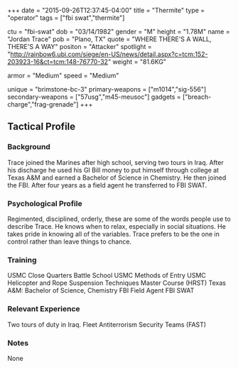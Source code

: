 +++
date = "2015-09-26T12:37:45-04:00"
title = "Thermite"
type = "operator"
tags = ["fbi swat","thermite"]

ctu = "fbi-swat"
dob = "03/14/1982"
gender = "M"
height = "1.78M"
name = "Jordan Trace"
pob = "Plano, TX"
quote = "WHERE THERE'S A WALL, THERE'S A WAY"
positon = "Attacker"
spotlight = "http://rainbow6.ubi.com/siege/en-US/news/detail.aspx?c=tcm:152-203923-16&ct=tcm:148-76770-32"
weight = "81.6KG"

armor = "Medium"
speed = "Medium"

unique = "brimstone-bc-3"
primary-weapons = ["m1014","sig-556"]
secondary-weapons = ["57usg","m45-meusoc"]
gadgets = ["breach-charge","frag-grenade"]
+++

## Tactical Profile

### Background

Trace joined the Marines after high school, serving two tours in Iraq. After his discharge he used his GI Bill money to put himself through college at Texas A&M and earned a Bachelor of Science in Chemistry. He then joined the FBI. After four years as a field agent he transferred to FBI SWAT.

### Psychological Profile

Regimented, disciplined, orderly, these are some of the words people use to describe Trace. He knows when to relax, especially in social situations. He takes pride in knowing all of the variables. Trace prefers to be the one in control rather than leave things to chance.

### Training

USMC Close Quarters Battle School
USMC Methods of Entry
USMC Helicopter and Rope Suspension Techniques Master Course (HRST)
Texas A&M: Bachelor of Science, Chemistry
FBI Field Agent
FBI SWAT

### Relevant Experience

Two tours of duty in Iraq.
Fleet Antiterrorism Security Teams (FAST)

### Notes

None
